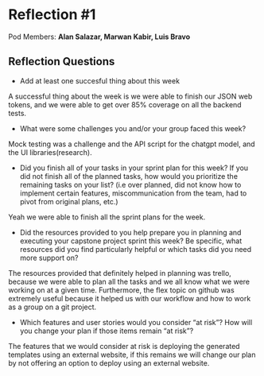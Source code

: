 # Reflection #1

Pod Members: **Alan Salazar, Marwan Kabir, Luis Bravo**

## Reflection Questions

* Add at least one succesful thing about this week

 A successful thing about the week is we were able to finish our JSON web tokens, and we were able to get over 85% coverage on all the backend tests.

* What were some challenges you and/or your group faced this week?

 Mock testing was a challenge and the API script for the chatgpt model, and the UI libraries(research).

* Did you finish all of your tasks in your sprint plan for this week? If you did not finish all of the planned tasks, how would you prioritize the remaining tasks on your list?  (i.e over planned, did not know how to implement certain features, miscommunication from the team, had to pivot from original plans, etc.)

 Yeah we were able to finish all the sprint plans for the week.

* Did the resources provided to you help prepare you in planning and executing your capstone project sprint this week? Be specific, what resources did you find particularly helpful or which tasks did you need more support on?

 The resources provided that definitely helped in planning was trello, because we were able to plan all the tasks and we all know what we were working on at a given time.  Furthermore, the flex topic on github was extremely useful because it helped us with our workflow and how to work as a group on a git project.

* Which features and user stories would you consider “at risk”? How will you change your plan if those items remain “at risk”?

The features that we would consider at risk is deploying the generated templates using an external website, if this remains we will change our plan by not offering an option to deploy using an external website.
